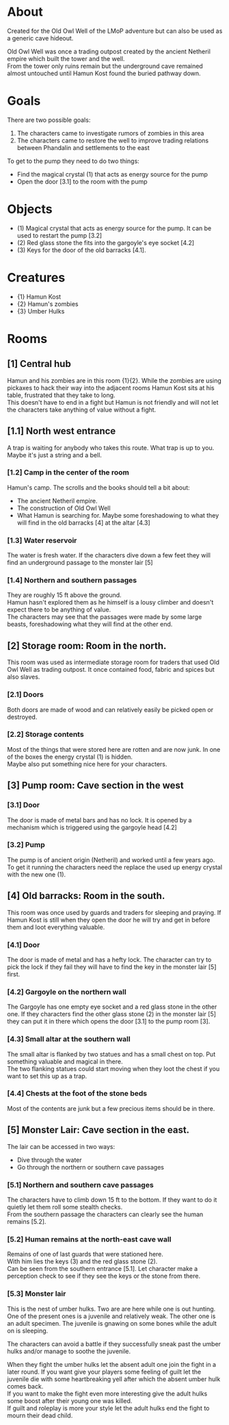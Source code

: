 # About

Created for the Old Owl Well of the LMoP adventure but can also be used as a generic cave hideout.

Old Owl Well was once a trading outpost created by the ancient Netheril empire which built the tower and the well.  
From the tower only ruins remain but the underground cave remained almost untouched until Hamun Kost found the buried pathway down.


# Goals

There are two possible goals: 

1. The characters came to investigate rumors of zombies in this area
2. The characters came to restore the well to improve trading relations between Phandalin and settlements to the east

To get to the pump they need to do two things:
- Find the magical crystal (1) that acts as energy source for the pump
- Open the door [3.1] to the room with the pump

# Objects

- (1) Magical crystal that acts as energy source for the pump. It can be used to restart the pump [3.2]
- (2) Red glass stone the fits into the gargoyle's eye socket [4.2]
- (3) Keys for the door of the old barracks [4.1]. 

# Creatures

- {1} Hamun Kost
- {2} Hamun's zombies
- {3} Umber Hulks

# Rooms

## [1] Central hub

Hamun and his zombies are in this room {1}{2}. While the zombies are using pickaxes to hack their way into the adjacent rooms Hamun Kost sits at his table, frustrated that they take to long.  
This doesn't have to end in a fight but Hamun is not friendly and will not let the characters take anything of value without a fight.

## [1.1] North west entrance
A trap is waiting for anybody who takes this route. What trap is up to you. Maybe it's just a string and a bell.

### [1.2] Camp in the center of the room
Hamun's camp. The scrolls and the books should tell a bit about:
- The ancient Netheril empire.
- The construction of Old Owl Well
- What Hamun is searching for. Maybe some foreshadowing to what they will find in the old barracks [4] at the altar [4.3]

### [1.3] Water reservoir
The water is fresh water. If the characters dive down a few feet they will find an underground passage to the monster lair [5]

### [1.4] Northern and southern passages
They are roughly 15 ft above the ground.  
Hamun hasn't explored them as he himself is a lousy climber and doesn't expect there to be anything of value.  
The characters may see that the passages were made by some large beasts, foreshadowing what they will find at the other end.

## [2] Storage room: Room in the north.

This room was used as intermediate storage room for traders that used Old Owl Well as trading outpost. It once contained food, fabric and spices but also slaves.

### [2.1] Doors
Both doors are made of wood and can relatively easily be picked open or destroyed.

### [2.2] Storage contents
Most of the things that were stored here are rotten and are now junk. In one of the boxes the energy crystal (1) is hidden.  
Maybe also put something nice here for your characters.

## [3] Pump room: Cave section in the west

### [3.1] Door
The door is made of metal bars and has no lock. It is opened by a mechanism which is triggered using the gargoyle head [4.2]

### [3.2] Pump
The pump is of ancient origin (Netheril) and worked until a few years ago. To get it running the characters need the replace the used up energy crystal with the new one (1).

## [4] Old barracks: Room in the south.

This room was once used by guards and traders for sleeping and praying.
If Hamun Kost is still when they open the door he will try and get in before them and loot everything valuable.

### [4.1] Door
The door is made of metal and has a hefty lock. The character can try to pick the lock if they fail they will have to find the key in the monster lair [5] first.

### [4.2] Gargoyle on the northern wall
The Gargoyle has one empty eye socket and a red glass stone in the other one. If they characters find the other glass stone (2) in the monster lair [5] they can put it in there which opens the door [3.1] to the pump room [3].

### [4.3] Small altar at the southern wall
The small altar is flanked by two statues and has a small chest on top. Put something valuable and magical in there.  
The two flanking statues could start moving when they loot the chest if you want to set this up as a trap.

### [4.4] Chests at the foot of the stone beds
Most of the contents are junk but a few precious items should be in there.

## [5] Monster Lair: Cave section in the east.

The lair can be accessed in two ways:
- Dive through the water
- Go through the northern or southern cave passages

### [5.1] Northern and southern cave passages
The characters have to climb down 15 ft to the bottom. If they want to do it quietly let them roll some stealth checks.  
From the southern passage the characters can clearly see the human remains [5.2].

### [5.2] Human remains at the north-east cave wall

Remains of one of last guards that were stationed here.  
With him lies the keys (3) and the red glass stone (2).  
Can be seen from the southern entrance [5.1]. Let character make a perception check to see if they see the keys or the stone from there.

### [5.3] Monster lair

This is the nest of umber hulks. Two are are here while one is out hunting. One of the present ones is a juvenile and relatively weak. The other one is an adult specimen.
The juvenile is gnawing on some bones while the adult on is sleeping.

The characters can avoid a battle if they successfully sneak past the umber hulks and/or manage to soothe the juvenile.

When they fight the umber hulks let the absent adult one join the fight in a later round.
If you want give your players some feeling of guilt let the juvenile die with some heartbreaking yell after which the absent umber hulk comes back.  
If you want to make the fight even more interesting give the adult hulks some boost after their young one was killed.  
If guilt and roleplay is more your style let the adult hulks end the fight to mourn their dead child.









